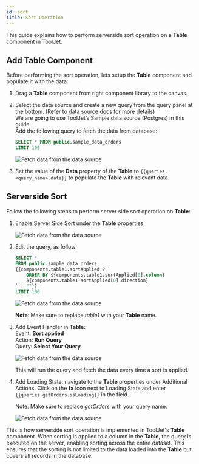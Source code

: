 ```yaml
---
id: sort
title: Sort Operation
---
```


This guide explains how to perform serverside sort operation on a **Table** component in ToolJet.

<div >

## Add Table Component

Before performing the sort operation, lets setup the **Table** component and populate it with the data:

1. Drag a **Table** component from right component library to the canvas.
2. Select the data source and create a new query from the query panel at the bottom. (Refer to [data source](/docs/data-sources/overview) docs for more details) <br/>
    We are going to use ToolJet’s Sample data source (Postgres) in this guide.<br/>
    Add the following query to fetch the data from database:

    ```sql
    SELECT * FROM public.sample_data_orders
    LIMIT 100
    ```

    <img className="screenshot-full" src="/img/widgets/table/serverside-operations/fetch-data-query.png" alt="Fetch data from the data source" />

3. Set the value of the **Data** property of the **Table** to `{{queries.<query_name>.data}}` to populate the **Table** with relevant data.

</div>

<div >

## Serverside Sort

Follow the following steps to perform server side sort operation on **Table**:

1. Enable Server Side Sort under the **Table** properties.

    <img className="screenshot-full" src="/img/widgets/table/serverside-operations/sort-property.png" alt="Fetch data from the data source" />

2. Edit the query, as follow:

    ```sql
    SELECT * 
    FROM public.sample_data_orders 
    {{components.table1.sortApplied ? `
        ORDER BY ${components.table1.sortApplied[0].column} 
        ${components.table1.sortApplied[0].direction}
    ` : ""}} 
    LIMIT 100
    ```

    <img className="screenshot-full" src="/img/widgets/table/serverside-operations/sort-query.png" alt="Fetch data from the data source" />

    **Note**: Make sure to replace *table1* with your **Table** name.

3. Add Event Handler in **Table**:<br/>
    Event: **Sort applied**<br/>
    Action: **Run Query**<br/>
    Query: **Select Your Query**

    <img className="screenshot-full" src="/img/widgets/table/serverside-operations/sort-eh.png" alt="Fetch data from the data source" />

    This will run the query and fetch the data every time a sort is applied.

4. Add Loading State, navigate to the **Table** properties under Additional Actions. Click on the **fx** icon next to Loading State and enter `{{queries.getOrders.isLoading}}` in the field.

    Note: Make sure to replace *getOrders* with your query name.

    <img className="screenshot-full" src="/img/widgets/table/serverside-operations/sort-loading.png" alt="Fetch data from the data source" />


This is how serverside sort operation is implemented in ToolJet's **Table** component. When sorting is applied to a column in the **Table**, the query is executed on the server, enabling sorting across the entire dataset. This ensures that the sorting is not limited to the data loaded into the **Table** but covers all records in the database.

</div>